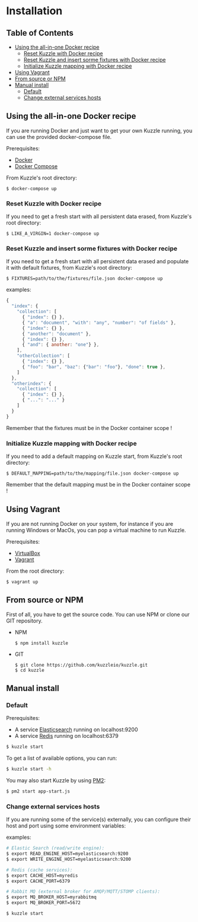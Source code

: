 # Installation

## Table of Contents

  * [Using the all-in-one Docker recipe](#using-the-all-in-one-docker-recipe)
    * [Reset Kuzzle with Docker recipe](#reset-kuzzle-with-docker-recipe)
    * [Reset Kuzzle and insert sorme fixtures with Docker recipe](#reset-kuzzle-and-insert-sorme-fixtures-with-docker-recipe)
    * [Initialize Kuzzle mapping with Docker recipe](#initialize-kuzzle-mapping-with-docker-recipe)
  * [Using Vagrant](#using-vagrant)
  * [From source or NPM](#from-source-or-npm)
  * [Manual install](#manual-install)
    * [Default](#default)
    * [Change external services hosts](#change-external-services-hosts)

## Using the all-in-one Docker recipe

If you are running Docker and just want to get your own Kuzzle running, you can use the provided docker-compose file.

Prerequisites:

* [Docker](https://docs.docker.com/installation/#installation)
* [Docker Compose](https://docs.docker.com/compose/install/)

From Kuzzle's root directory:

    $ docker-compose up

### Reset Kuzzle with Docker recipe

If you need to get a fresh start with all persistent data erased, from Kuzzle's root directory:

    $ LIKE_A_VIRGIN=1 docker-compose up

### Reset Kuzzle and insert sorme fixtures with Docker recipe

If you need to get a fresh start with all persistent data erased and populate it with default fixtures, from Kuzzle's root directory:

    $ FIXTURES=path/to/the/fixtures/file.json docker-compose up
    
examples:

```javascript
{
  "index": {
    "collection": [
      { "index": {} },
      { "a": "document", "with": "any", "number": "of fields" },
      { "index": {} },
      { "another": "document" },
      { "index": {} },
      { "and": { another: "one"} },
    ],
    "otherCollection": [
      { "index": {} },
      { "foo": "bar", "baz": {"bar": "foo"}, "done": true },
    ]
  },
  "otherindex": {
    "collection": [
      { "index": {} },
      { "...": "..." }
    ]
  }
}
```


Remember that the fixtures must be in the Docker container scope !

### Initialize Kuzzle mapping with Docker recipe

If you need to add a default mapping on Kuzzle start, from Kuzzle's root directory:

    $ DEFAULT_MAPPING=path/to/the/mapping/file.json docker-compose up

Remember that the default mapping must be in the Docker container scope !

## Using Vagrant

If you are not running Docker on your system, for instance if you are running Windows or MacOs, you can pop a virtual machine to run Kuzzle.

Prerequisites:

* [VirtualBox](https://www.virtualbox.org/wiki/Downloads)
* [Vagrant](https://www.vagrantup.com/)

From the root directory:

    $ vagrant up

## From source or NPM

First of all, you have to get the source code. You can use NPM or clone our GIT repository.

* NPM

    ```
    $ npm install kuzzle
    ```

* GIT

    ```
    $ git clone https://github.com/kuzzleio/kuzzle.git
    $ cd kuzzle
    ```

## Manual install

### Default

Prerequisites:

* A service [Elasticsearch](https://www.elastic.co/products/elasticsearch) running on localhost:9200
* A service [Redis](http://redis.io/) running on localhost:6379

```bash
$ kuzzle start
```

To get a list of available options, you can run:

```bash
$ kuzzle start -h
```

You may also start Kuzzle by using [PM2](https://github.com/Unitech/pm2):

```bash
$ pm2 start app-start.js
```


### Change external services hosts

If you are running some of the service(s) externally, you can configure their host and port using some environment variables:

examples:

```bash
# Elastic Search (read/write engine):
$ export READ_ENGINE_HOST=myelasticsearch:9200
$ export WRITE_ENGINE_HOST=myelasticsearch:9200

# Redis (cache services):
$ export CACHE_HOST=myredis
$ export CACHE_PORT=6379

# Rabbit MQ (external broker for AMQP/MQTT/STOMP clients):
$ export MQ_BROKER_HOST=myrabbitmq
$ export MQ_BROKER_PORT=5672

$ kuzzle start
```
